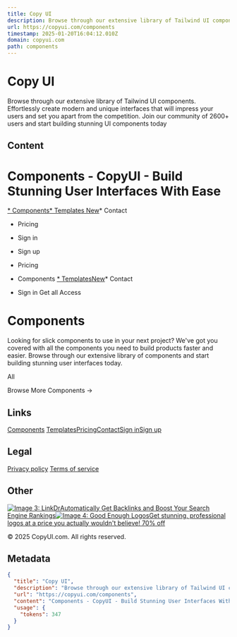 ```yaml
---
title: Copy UI
description: Browse through our extensive library of Tailwind UI components. Effortlessly create modern and unique interfaces that will impress your users and set you apart from the competition. Join our community of 2600+ users and start building stunning UI components today
url: https://copyui.com/components
timestamp: 2025-01-20T16:04:12.010Z
domain: copyui.com
path: components
---
```


# Copy UI


Browse through our extensive library of Tailwind UI components. Effortlessly create modern and unique interfaces that will impress your users and set you apart from the competition. Join our community of 2600+ users and start building stunning UI components today


## Content

Components - CopyUI - Build Stunning User Interfaces With Ease
===============

[* Components](https://copyui.com/components)[* Templates New](https://copyui.com/templates)*   Contact
*   Pricing
*   Sign in
*   Sign up

*   Pricing
*   Components
[* TemplatesNew](https://copyui.com/templates)*   Contact
*   Sign in
Get all Access

Components
==========

Looking for slick components to use in your next project? We've got you covered with all the components you need to build products faster and easier. Browse through our extensive library of components and start building stunning user interfaces today.

All

Browse More Components →

Links
-----

[Components](https://copyui.com/components) [Templates](https://copyui.com/templates)[Pricing](https://copyui.com/pricing)[Contact](https://copyui.com/contact)[Sign in](https://copyui.com/signin)[Sign up](https://copyui.com/signup)

Legal
-----

[Privacy policy](https://copyui.com/privacy) [Terms of service](https://copyui.com/tos)

Other
-----

[![Image 3: LinkDr](https://copyui.com/linkdr.ico)Automatically Get Backlinks and Boost Your Search Engine Rankings](https://linkdr.com/?via=copyui)[![Image 4: Good Enough Logos](https://goodenoughlogos.com/favicon.ico)Get stunning, professional logos at a price you actually wouldn't believe! 70% off](https://goodenoughlogos.com/?via=copyui)

© 2025 CopyUI.com. All rights reserved.

[](https://twitter.com/copy_ui)

## Metadata

```json
{
  "title": "Copy UI",
  "description": "Browse through our extensive library of Tailwind UI components. Effortlessly create modern and unique interfaces that will impress your users and set you apart from the competition. Join our community of 2600+ users and start building stunning UI components today",
  "url": "https://copyui.com/components",
  "content": "Components - CopyUI - Build Stunning User Interfaces With Ease\n===============\n\n[* Components](https://copyui.com/components)[* Templates New](https://copyui.com/templates)*   Contact\n*   Pricing\n*   Sign in\n*   Sign up\n\n*   Pricing\n*   Components\n[* TemplatesNew](https://copyui.com/templates)*   Contact\n*   Sign in\nGet all Access\n\nComponents\n==========\n\nLooking for slick components to use in your next project? We've got you covered with all the components you need to build products faster and easier. Browse through our extensive library of components and start building stunning user interfaces today.\n\nAll\n\nBrowse More Components →\n\nLinks\n-----\n\n[Components](https://copyui.com/components) [Templates](https://copyui.com/templates)[Pricing](https://copyui.com/pricing)[Contact](https://copyui.com/contact)[Sign in](https://copyui.com/signin)[Sign up](https://copyui.com/signup)\n\nLegal\n-----\n\n[Privacy policy](https://copyui.com/privacy) [Terms of service](https://copyui.com/tos)\n\nOther\n-----\n\n[![Image 3: LinkDr](https://copyui.com/linkdr.ico)Automatically Get Backlinks and Boost Your Search Engine Rankings](https://linkdr.com/?via=copyui)[![Image 4: Good Enough Logos](https://goodenoughlogos.com/favicon.ico)Get stunning, professional logos at a price you actually wouldn't believe! 70% off](https://goodenoughlogos.com/?via=copyui)\n\n© 2025 CopyUI.com. All rights reserved.\n\n[](https://twitter.com/copy_ui)",
  "usage": {
    "tokens": 347
  }
}
```
